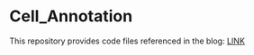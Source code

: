 # Cell_Annotation

This repository provides code files referenced in the blog: [LINK](https://medium.com/@chadpark2004/transformer-based-llms-can-outperform-standard-ml-approaches-in-single-cell-rnaseq-annotation-a4fc42fa3df2)
